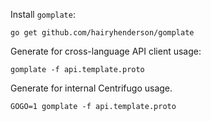 Install `gomplate`:

```
go get github.com/hairyhenderson/gomplate
```

Generate for cross-language API client usage:

```
gomplate -f api.template.proto
```


Generate for internal Centrifugo usage.

```
GOGO=1 gomplate -f api.template.proto
```
